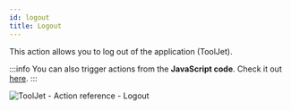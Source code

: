 ```yaml
---
id: logout
title: Logout
---
```


This action allows you to log out of the application (ToolJet).

:::info
You can also trigger actions from the **JavaScript code**. Check it out [here](/docs/how-to/run-actions-from-runjs).
:::

<div style={{textAlign: 'center'}}>

![ToolJet - Action reference -  Logout](/img/actions/logout/logout.png)

</div>